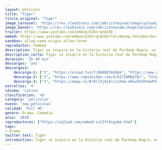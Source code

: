 ```yaml
---
layout: pelicula
title: "Tiger"
titulo_original: "Tiger"
image_carousel: 'https://res.cloudinary.com/imbriitneysam/image/upload/v1542391321/tiger-poster-min.jpg'
image_banner: 'https://res.cloudinary.com/imbriitneysam/image/upload/v1542391324/tiger-banner-min.jpg'
trailer: https://www.youtube.com/embed/E2KnrqtAnEE
embed: https://www.youtube.com/embed/E2KnrqtAnEE?rel=0&amp;hd=1&border=0&wmode=opaque&enablejsapi=1&modestbranding=1&controls=1&showinfo=1
sandbox: allow-same-origin allow-forms
reproductor: fembed
description: Tiger se inspira en la historia real de Pardeep Nagra, un hombre al que le fue prohibido el deporte del boxeo debido a sus creencias religiosas. Tiger sigue el viaje de Pardeep que, con el apoyo de su entrenador y mentor (Mickey Rourke), hace lo que cualquier luchador fuerte haría, contraatacar.
description_corta: Tiger se inspira en la historia real de Pardeep Nagra, un hombre al que le fue prohibido el deporte del boxeo debido a sus creencias religiosas. Tiger sigue el viaje de Pardeep que, con el apoyo de su entrenador y mentor (Mickey Rourke), hace lo..
duracion: '1h 40 min'
descargas: 'yes'
descargas2:
    descarga-1: ["1", "https://oload.fun/f/0H9OEIAX0pk", "https://www.google.com/s2/favicons?domain=openload.co","OpenLoad","https://res.cloudinary.com/imbriitneysam/image/upload/v1541473684/mexico.png", "Latino", "Full HD"]
    descarga-2: ["2", "https://www.rapidvideo.com/d/G1TZAMQU70/", "https://www.google.com/s2/favicons?domain=www.rapidvideo.com","RapidVideo","https://res.cloudinary.com/imbriitneysam/image/upload/v1541473684/mexico.png", "Latino", "Full HD"]
    descarga-3: ["3", "https://mega.nz/#!BllXjAjA!zi1Xnm-eRauShIRtmoPVdArCaaNvC3vvrQJ-baddRVA", "https://www.google.com/s2/favicons?domain=mega.nz","Mega","https://res.cloudinary.com/imbriitneysam/image/upload/v1541473684/mexico.png", "Latino", "Full HD"]
estrellas: '4'
idioma: 'Latino'
clasificacion: '+8'
category: 'peliculas'
nuevo: 'new_peliculas'
calidad: 'Full HD'
genero: Drama, Comedia
anio: '2018'
reproductores: ["https://uqload.com/embed-sz23ft9sgxbm.html"]
tags:
- Drama
twitter_text: Tiger
introduction: Tiger se inspira en la historia real de Pardeep Nagra, un hombre al que le fue prohibido el deporte del boxeo debido a sus creencias religiosas. Tiger sigue el viaje de Pardeep que, con el apoyo de su entrenador y mentor (Mickey Rourke), hace lo..
---
```



 







